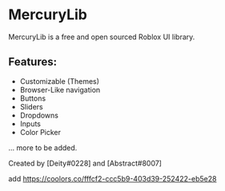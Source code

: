 # MercuryLib

MercuryLib is a free and open sourced Roblox UI library.

## Features:
- Customizable (Themes)
- Browser-Like navigation
- Buttons
- Sliders
- Dropdowns
- Inputs
- Color Picker

... more to be added.

Created by [Deity#0228] and [Abstract#8007]

add https://coolors.co/fffcf2-ccc5b9-403d39-252422-eb5e28